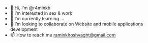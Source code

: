- 👋 Hi, I’m @r4minkh
- 👀 I’m interested in sex & work
- 🌱 I’m currently learning ...
- 💞️ I’m looking to collaborate on Website and mobile applications development
- 📫 How to reach me raminkhoshvaght@gmail.com

<!---
r4minkh/r4minkh is a ✨ special ✨ repository because its `README.md` (this file) appears on your GitHub profile.
You can click the Preview link to take a look at your changes.
--->
